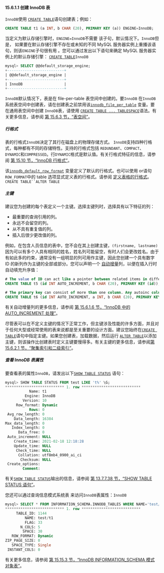 #### 15.6.1.1 创建 InnoDB 表



`InnoDB`使用 [`CREATE TABLE`](https://dev.mysql.com/doc/refman/8.0/en/create-table.html)语句创建表；例如：

```sql
CREATE TABLE t1 (a INT, b CHAR (20), PRIMARY KEY (a)) ENGINE=InnoDB;
```

当定义为默认存储引擎时，`ENGINE=InnoDB`不需要 该子句，默认情况下。`InnoDB`但是， 如果要在默认存储引擎不存在或未知的不同 MySQL 服务器实例上重播该语句，则该`ENGINE`子句很有用 。您可以通过发出以下语句来确定 MySQL 服务器实例上的默认存储引擎： [`CREATE TABLE`](https://dev.mysql.com/doc/refman/8.0/en/create-table.html)`InnoDB`

```sql
mysql> SELECT @@default_storage_engine;
+--------------------------+
| @@default_storage_engine |
+--------------------------+
| InnoDB                   |
+--------------------------+
```

`InnoDB`默认情况下，表是在 file-per-table 表空间中创建的。要`InnoDB` 在`InnoDB`系统表空间中创建表，请在创建表之前禁用该[`innodb_file_per_table`](https://dev.mysql.com/doc/refman/8.0/en/innodb-parameters.html#sysvar_innodb_file_per_table) 变量。要在通用表空间中创建 `InnoDB`表，请使用 [`CREATE TABLE ... TABLESPACE`](https://dev.mysql.com/doc/refman/8.0/en/create-table.html)语法。有关更多信息，请参阅 [第 15.6.3 节，“表空间”](https://dev.mysql.com/doc/refman/8.0/en/innodb-tablespace.html)。

##### 行格式



表的行格式`InnoDB`决定了其行在磁盘上的物理存储方式。 `InnoDB`支持四种行格式，每种都有不同的存储特性。支持的行格式包括 `REDUNDANT`、`COMPACT`、 `DYNAMIC`和`COMPRESSED`。行`DYNAMIC`格式是默认值。有关行格式特征的信息，请参阅 [第 15.10 节，“InnoDB 行格式”](https://dev.mysql.com/doc/refman/8.0/en/innodb-row-format.html)。

该[`innodb_default_row_format`](https://dev.mysql.com/doc/refman/8.0/en/innodb-parameters.html#sysvar_innodb_default_row_format) 变量定义了默认的行格式。也可以使用 or语句`ROW_FORMAT`中的 table 选项显式定义表的行格式。请参阅 [定义表格的行格式](https://dev.mysql.com/doc/refman/8.0/en/innodb-row-format.html#innodb-row-format-defining)。 `CREATE TABLE``ALTER TABLE`

##### 主键



建议您为创建的每个表定义一个主键。选择主键列时，选择具有以下特征的列：

- 最重要的查询引用的列。
- 永远不会留空的列。
- 从不具有重复值的列。
- 插入后很少更改值的列。

例如，在包含人员信息的表中，您不会在其上创建主键，`(firstname, lastname)`因为可以有多个人具有相同的姓名，姓名列可能留空，有时人们会更改姓名。由于有如此多的约束，通常没有一组明显的列可用作主键，因此您创建一个具有数字 ID 的新列作为主键的全部或部分。您可以声明一个 [自动增量](https://dev.mysql.com/doc/refman/8.0/en/glossary.html#glos_auto_increment)列，以便在插入行时自动填充升序值：

```sql
# The value of ID can act like a pointer between related items in different tables.
CREATE TABLE t5 (id INT AUTO_INCREMENT, b CHAR (20), PRIMARY KEY (id));

# The primary key can consist of more than one column. Any autoinc column must come first.
CREATE TABLE t6 (id INT AUTO_INCREMENT, a INT, b CHAR (20), PRIMARY KEY (id,a));
```

有关自动增量列的更多信息，请参阅 [第 15.6.1.6 节，“InnoDB 中的 AUTO_INCREMENT 处理”](https://dev.mysql.com/doc/refman/8.0/en/innodb-auto-increment-handling.html)。

尽管表可以在不定义主键的情况下正常工作，但主键涉及性能的许多方面，并且对于任何大型或经常使用的表来说都是至关重要的设计方面。建议您始终在[`CREATE TABLE`](https://dev.mysql.com/doc/refman/8.0/en/create-table.html)语句中指定主键。如果您创建表，加载数据，然后运行 [`ALTER TABLE`](https://dev.mysql.com/doc/refman/8.0/en/alter-table.html)以添加主键，则该操作比创建表时定义主键要慢得多。有关主键的更多信息，请参阅[第 15.6.2.1 节，“聚集索引和二级索引”](https://dev.mysql.com/doc/refman/8.0/en/innodb-index-types.html)。

##### 查看 InnoDB 表属性



要查看表的属性`InnoDB`，请发出以下[`SHOW TABLE STATUS`](https://dev.mysql.com/doc/refman/8.0/en/show-table-status.html) 语句：

```sql
mysql> SHOW TABLE STATUS FROM test LIKE 't%' \G;
*************************** 1. row ***************************
           Name: t1
         Engine: InnoDB
        Version: 10
     Row_format: Dynamic
           Rows: 0
 Avg_row_length: 0
    Data_length: 16384
Max_data_length: 0
   Index_length: 0
      Data_free: 0
 Auto_increment: NULL
    Create_time: 2021-02-18 12:18:28
    Update_time: NULL
     Check_time: NULL
      Collation: utf8mb4_0900_ai_ci
       Checksum: NULL
 Create_options: 
        Comment:
```

有关[`SHOW TABLE STATUS`](https://dev.mysql.com/doc/refman/8.0/en/show-table-status.html)输出的信息，请参阅 [第 13.7.7.38 节，“SHOW TABLE STATUS 语句”](https://dev.mysql.com/doc/refman/8.0/en/show-table-status.html)。

您还可以通过查询信息模式系统表 来访问`InnoDB`表属性：`InnoDB`

```sql
mysql> SELECT * FROM INFORMATION_SCHEMA.INNODB_TABLES WHERE NAME='test/t1' \G
*************************** 1. row ***************************
     TABLE_ID: 1144
         NAME: test/t1
         FLAG: 33
       N_COLS: 5
        SPACE: 30
   ROW_FORMAT: Dynamic
ZIP_PAGE_SIZE: 0
   SPACE_TYPE: Single
 INSTANT_COLS: 0
```

有关更多信息，请参阅 [第 15.15.3 节，“InnoDB INFORMATION_SCHEMA 模式对象表”](https://dev.mysql.com/doc/refman/8.0/en/innodb-information-schema-system-tables.html)。